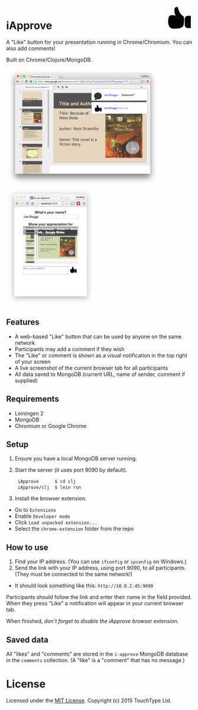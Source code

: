 <img src="chrome-extension/like-512.png" align="right" height="70">

# iApprove

A "Like" button for your presentation running in Chrome/Chromium. You can also add comments!

Built on Chrome/Clojure/MongoDB.

<img src="screenshots/presenter.png" height="320"><img src="screenshots/participant.png" height="320">

## Features

- A web-based "Like" button that can be used by anyone on the same network
- Participants may add a comment if they wish
- The "Like" or comment is shown as a visual notification in the top right of your screen
- A live screenshot of the current browser tab for all participants
- All data saved to MongoDB (current URL, name of sender, comment if supplied)

## Requirements

- Leiningen 2
- MongoDB
- Chromium or Google Chrome

## Setup

1. Ensure you have a local MongoDB server running.

2. Start the server (it uses port 9090 by default).

        iApprove      $ cd clj
        iApprove/clj  $ lein run

3. Install the browser extension.

- Go to `Extensions`
- Enable `Developer mode`
- Click `Load unpacked extension...`
- Select the `chrome-extension` folder from the repo

## How to use

1. Find your IP address. (You can use `ifconfig` or `ipconfig` on Windows.)
2. Send the link with your IP address, using port 9090, to all participants. (They must be connected to the same network!)

- It should look something like this: `http://10.0.2.45:9090`

Participants should follow the link and enter their name in the field provided. When they press "Like" a notification will appear in your current browser tab.

When finished, *don't forget to disable the iApprove browser extension*.

## Saved data

All "likes" and "comments" are stored in the `i-approve` MongoDB database in the `comments` collection.
(A "like" is a "comment" that has no message.)

# License

Licensed under the [MIT License](LICENSE.txt). Copyright (c) 2015 TouchType Ltd.
